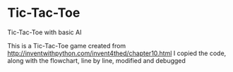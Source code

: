 # Tic-Tac-Toe

Tic-Tac-Toe with basic AI

This is a Tic-Tac-Toe game created from http://inventwithpython.com/invent4thed/chapter10.html
I copied the code, along with the flowchart, line by line, modified and debugged
